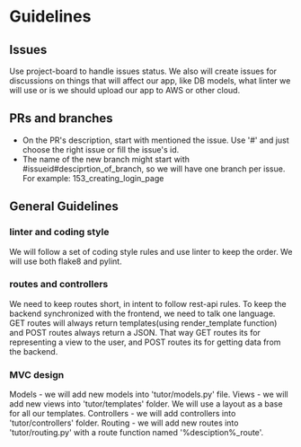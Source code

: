 # Guidelines

## Issues
Use project-board to handle issues status.
We also will create issues for discussions on things that will affect our app, like DB models, what linter we will use or is we should upload our app to AWS or other cloud.


## PRs and branches
- On the PR's description, start with mentioned the issue. Use '#' and just choose the right issue or fill the issue's id.
- The name of the new branch might start with #issueid#desciprtion_of_branch, so we will have one branch per issue. 
For example: 153_creating_login_page


## General Guidelines
### linter and coding style
We will follow a set of coding style rules and use linter to keep the order.
We will use both flake8 and pylint.


### routes and controllers
We need to keep routes short, in intent to follow rest-api rules.
To keep the backend synchronized with the frontend, we need to talk one language.
GET routes will always return templates(using render_template function) and POST routes always return a JSON.
That way GET routes its for representing a view to the user, and POST routes its for getting data from the backend.


### MVC design
Models - we will add new models into 'tutor/models.py' file.
Views - we will add new views into 'tutor/templates' folder. We will use a layout as a base for all our templates. 
Controllers - we will add controllers into 'tutor/controllers' folder. 
Routing - we will add new routes into 'tutor/routing.py' with a route function named '%desciption%_route'.
